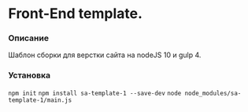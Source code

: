 # Front-End template.

### Описание
Шаблон сборки для верстки сайта на nodeJS 10 и gulp 4.

### Установка
`npm init`
`npm install sa-template-1 --save-dev`
`node node_modules/sa-template-1/main.js`